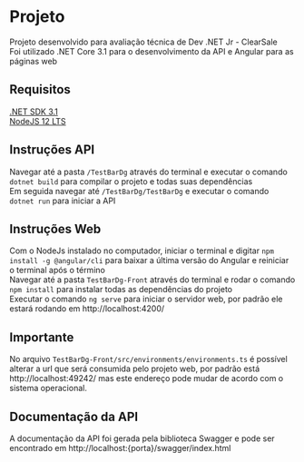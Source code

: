 # Projeto

Projeto desenvolvido para avaliação técnica de Dev .NET Jr - ClearSale  
Foi utilizado .NET Core 3.1 para o desenvolvimento da API e Angular para as páginas web

## Requisitos

[.NET SDK 3.1](https://dotnet.microsoft.com/download/dotnet-core/3.1)  
[NodeJS 12 LTS](https://nodejs.org/en/download/)  

## Instruções API

Navegar até a pasta `/TestBarDg` através do terminal e executar o comando `dotnet build` para compilar o projeto e todas suas dependências    
Em seguida navegar até `/TestBarDg/TestBarDg` e executar o comando `dotnet run` para iniciar a API

## Instruções Web

Com o NodeJs instalado no computador, iniciar o terminal e digitar `npm install -g @angular/cli` para baixar a última versão do Angular e reiniciar o terminal após o término  
Navegar até a pasta `TestBarDg-Front` através do terminal e rodar o comando `npm install` para instalar todas as dependências do projeto   
Executar o comando `ng serve` para iniciar o servidor web, por padrão ele estará rodando em http://localhost:4200/

## Importante

No arquivo `TestBarDg-Front/src/environments/environments.ts` é possível alterar a url que será consumida pelo projeto web, por padrão está http://localhost:49242/ mas este endereço pode mudar de acordo com o sistema operacional.

## Documentação da API

A documentação da API foi gerada pela biblioteca Swagger e pode ser encontrado em http://localhost:{porta}/swagger/index.html